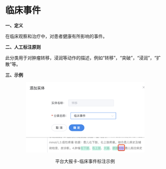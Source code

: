 # 临床事件

**一、定义**

&#x20;   在临床观察和治疗中，对患者健康有所影响的事件。

**二、人工标注原则**

&#x20;   此分类用于对肿瘤转移，浸润等动作的描述，例如“转移”，“突破”，“浸润”，“扩散”等。

**三、示例**

<div align="center">

<figure><img src="../../.gitbook/assets/image (14).png" alt="" width="375"><figcaption><p>平台大报卡-临床事件标注示例</p></figcaption></figure>

</div>
